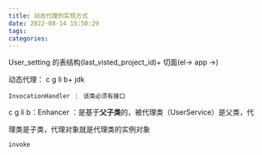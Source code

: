 ```yaml
---
title: 动态代理的实现方式
date: 2022-08-14 15:50:29
tags:
categories:
---
```


User_setting 的表结构(last_visted_project_id)+ 切面(el-> app ->) 

动态代理： c g li b+ jdk

```
InvocationHandler ： 该类必须有接口
```

 c g li b：Enhancer ：是基于**父子类**的，被代理类（UserService）是父类，代 

理类是子类，代理对象就是代理类的实例对象

```
invoke
```

